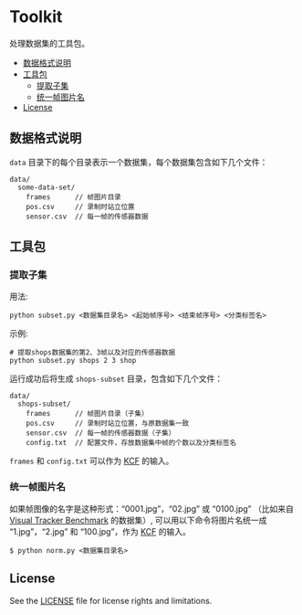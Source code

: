 # Toolkit

处理数据集的工具包。

<!-- MarkdownTOC -->

- [数据格式说明](#数据格式说明)
- [工具包](#工具包)
    - [提取子集](#提取子集)
    - [统一帧图片名](#统一帧图片名)
- [License](#license)

<!-- /MarkdownTOC -->

<a name="数据格式说明"></a>
## 数据格式说明

`data` 目录下的每个目录表示一个数据集，每个数据集包含如下几个文件：

```
data/
  some-data-set/
    frames      // 帧图片目录
    pos.csv     // 录制时站立位置
    sensor.csv  // 每一帧的传感器数据
```

<a name="工具包"></a>
## 工具包

<a name="提取子集"></a>
### 提取子集

用法:

```
python subset.py <数据集目录名> <起始帧序号> <结束帧序号> <分类标签名>
```

示例:

```
# 提取shops数据集的第2、3帧以及对应的传感器数据
python subset.py shops 2 3 shop
```

运行成功后将生成 `shops-subset` 目录，包含如下几个文件：

```
data/
  shops-subset/
    frames      // 帧图片目录（子集）
    pos.csv     // 录制时站立位置，与原数据集一致
    sensor.csv  // 每一帧的传感器数据（子集）
    config.txt  // 配置文件，存放数据集中帧的个数以及分类标签名
```

`frames` 和 `config.txt` 可以作为 [KCF][KCF] 的输入。

<a name="统一帧图片名"></a>
### 统一帧图片名

如果帧图像的名字是这种形式：“0001.jpg”，“02.jpg” 或 “0100.jpg” （比如来自 [Visual Tracker Benchmark][VTB] 的数据集）, 可以用以下命令将图片名统一成 “1.jpg”，“2.jpg” 和 “100.jpg”，作为 [KCF][KCF] 的输入。

```
$ python norm.py <数据集目录名>
```

<a name="license"></a>
## License

See the [LICENSE](./LICENSE) file for license rights and limitations.

[VTB]: http://cvlab.hanyang.ac.kr/tracker_benchmark/datasets.html
[KCF]: https://github.com/GetYourLocation/KCFcpp